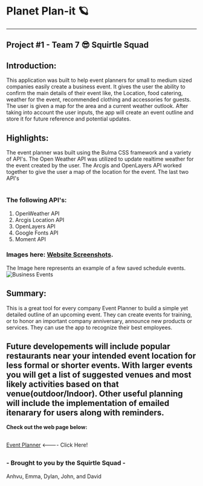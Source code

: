 # Planet Plan-it 🪐
---

## Project #1 - Team 7  😎 Squirtle Squad

## Introduction: 

This application was built to help event planners for small to medium sized companies easily create a business event. It gives the user the ability to confirm the main details of their event like, the Location, food catering, weather for the event, recommended clothing and accessories for guests. The user is given a map for the area and a current weather outlook. After taking into account the user inputs, the app will create an event outline and store it for future reference and potential updates. 

## Highlights:

The event planner was built using the Bulma CSS framework and a variety of API's. The Open Weather API was utilized to update realtime weather for the event created by the user. The Arcgis and OpenLayers API worked together to give the user a map of the location for the event. The last two API's  
#
### The following API's:
1. OpenWeather API
2. Arcgis Location API
3. OpenLayers API
4. Google Fonts API
5. Moment API

### Images here: [Website Screenshots](https:). 

The Image here represents an example of a few saved schedule events. 
![Business Events](Events.png)

## Summary: 

This is a great tool for every company Event Planner to build a simple yet detailed outline of an upcoming event. They can create events for training, or to honor an important company anniversary, announce new products or services. They can use the app to recognize their best employees.

Future developements will include popular restaurants near your intended event location for less formal or shorter events. With larger events you will get a list of suggested venues and most likely activities based on that venue(outdoor/Indoor). Other useful planning will include the implementation of emailed itenarary for users along with reminders. 
--- 
**Check out the web page below:**
##
[Event Planner](https://think-again-coder.github.io/eventplanner/) <---- Click Here!
## 
### - Brought to you by the Squirtle Squad - 

Anhvu, Emma, Dylan, John, and David


